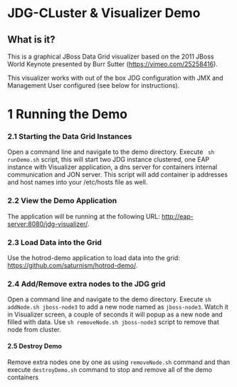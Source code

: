 JDG-CLuster & Visualizer Demo
========================

What is it?
-----------

This is a graphical JBoss Data Grid visualizer based on the 2011 JBoss World Keynote presented
by Burr Sutter (https://vimeo.com/25258416).

This visualizer works with out of the box JDG configuration with JMX and Management
User configured (see below for instructions).

# 1 Running the Demo

### 2.1 Starting the Data Grid Instances
Open a command line and navigate to the demo directory. Execute ``` sh runDemo.sh``` script, this will start two JDG instance clustered, one EAP instance
with Visualizer application, a dns server for containers internal communication and JON server. This script will add container ip addresses and host
names into your /etc/hosts file as well.

### 2.2 View the Demo Application
The application will be running at the following URL: <http://eap-server:8080/jdg-visualizer/>.

### 2.3 Load Data into the Grid
Use the hotrod-demo application to load data into the grid: <https://github.com/saturnism/hotrod-demo/>.

### 2.4 Add/Remove extra nodes to the JDG grid
Open a command line and navigate to the demo directory. Execute ```sh addNode.sh jboss-node3``` to add a new node named as ```jboss-node3```. Watch it in Visualizer screen, a couple of seconds it will popup as a new node and filled with data. Use ```sh removeNode.sh jboss-node3``` script to remove that node from cluster.

#### 2.5 Destroy Demo
Remove extra nodes one by one as using ```removeNode.sh``` command and than execute ```destroyDemo.sh``` command to stop and remove all of the demo containers
